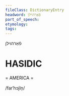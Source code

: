 ```yaml
---
fileClass: DictionaryEntry
headword: פֿאַרהוילן
part_of_speech: 
etymology: 
tags: 
---
```

פֿאַרהוילן

HASIDIC
=======
= AMERICA = 

/farˈhɔjln̩/
